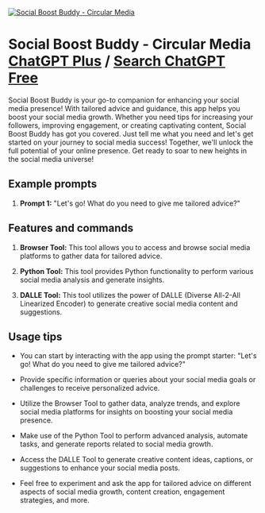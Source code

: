 
[![Social Boost Buddy - Circular Media](https://files.oaiusercontent.com/file-ShYSYgMbMn91idTKoO7CPnaI?se=2123-10-16T07%3A52%3A01Z&sp=r&sv=2021-08-06&sr=b&rscc=max-age%3D31536000%2C%20immutable&rscd=attachment%3B%20filename%3D77a375f2-ece2-4293-afb8-8629fa5face2.webp&sig=dfTNlSYb9CxfelhWxOtq4%2B8Qt6ojJawaSytm%2B7336oQ%3D)](https://chat.openai.com/g/g-R0vRpfagl-social-boost-buddy-circular-media)

# Social Boost Buddy - Circular Media [ChatGPT Plus](https://chat.openai.com/g/g-R0vRpfagl-social-boost-buddy-circular-media) / [Search ChatGPT Free](https://gptcall.net/index.html#/?search=Social%20Boost%20Buddy%20-%20Circular%20Media)

Social Boost Buddy is your go-to companion for enhancing your social media presence! With tailored advice and guidance, this app helps you boost your social media growth. Whether you need tips for increasing your followers, improving engagement, or creating captivating content, Social Boost Buddy has got you covered. Just tell me what you need and let's get started on your journey to social media success! Together, we'll unlock the full potential of your online presence. Get ready to soar to new heights in the social media universe!

## Example prompts

1. **Prompt 1:** "Let's go! What do you need to give me tailored advice?"

## Features and commands

1. **Browser Tool:** This tool allows you to access and browse social media platforms to gather data for tailored advice.

2. **Python Tool:** This tool provides Python functionality to perform various social media analysis and generate insights.

3. **DALLE Tool:** This tool utilizes the power of DALLE (Diverse All-2-All Linearized Encoder) to generate creative social media content and suggestions.

## Usage tips

- You can start by interacting with the app using the prompt starter: "Let's go! What do you need to give me tailored advice?"

- Provide specific information or queries about your social media goals or challenges to receive personalized advice.

- Utilize the Browser Tool to gather data, analyze trends, and explore social media platforms for insights on boosting your social media presence.

- Make use of the Python Tool to perform advanced analysis, automate tasks, and generate reports related to social media growth.

- Access the DALLE Tool to generate creative content ideas, captions, or suggestions to enhance your social media posts.

- Feel free to experiment and ask the app for tailored advice on different aspects of social media growth, content creation, engagement strategies, and more.


